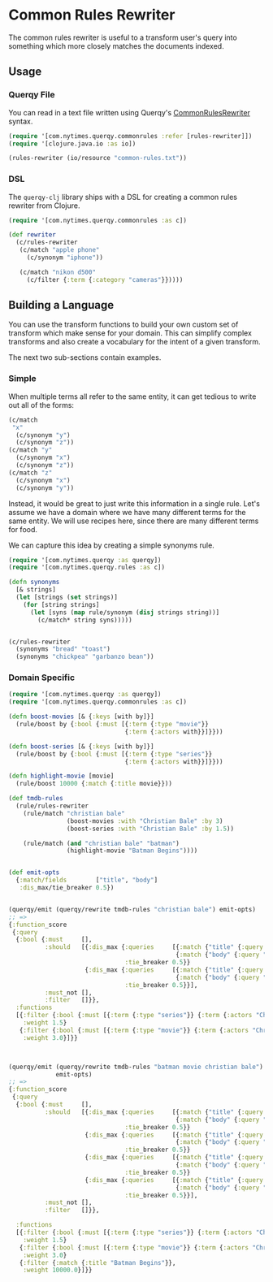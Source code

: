 # Common Rules Rewriter

The common rules rewriter is useful to a transform user's query into something
which more closely matches the documents indexed.

## Usage

### Querqy File

You can read in a text file written using Querqy's [CommonRulesRewriter][1] syntax.

```clojure
(require '[com.nytimes.querqy.commonrules :refer [rules-rewriter]])
(require '[clojure.java.io :as io])

(rules-rewriter (io/resource "common-rules.txt"))
```

### DSL

The `querqy-clj` library ships with a DSL for creating a common rules rewriter from Clojure.

```clojure
(require '[com.nytimes.querqy.commonrules :as c])

(def rewriter
  (c/rules-rewriter
   (c/match "apple phone"
     (c/synonym "iphone"))

   (c/match "nikon d500"
     (c/filter {:term {:category "cameras"}}))))
```

## Building a Language

You can use the transform functions to build your own custom set of transform
which make sense for your domain. This can simplify complex transforms and also
create a vocabulary for the intent of a given transform.

The next two sub-sections contain examples.

### Simple

When multiple terms all refer to the same entity, it can get tedious to write
out all of the forms:

```clojure
(c/match
 "x" 
  (c/synonym "y")
  (c/synonym "z"))
(c/match "y" 
  (c/synonym "x")
  (c/synonym "z"))
(c/match "z" 
  (c/synonym "x")
  (c/synonym "y"))
```

Instead, it would be great to just write this information in a single rule.
Let's assume we have a domain where we have many different terms for the same
entity. We will use recipes here, since there are many different terms for food.

We can capture this idea by creating a simple synonyms rule.

```clojure
(require '[com.nytimes.querqy :as querqy])
(require '[com.nytimes.querqy.rules :as c])

(defn synonyms
  [& strings]
  (let [strings (set strings)]
    (for [string strings]
      (let [syns (map rule/synonym (disj strings string))]
        (c/match* string syns)))))


(c/rules-rewriter
  (synonyms "bread" "toast")
  (synonyms "chickpea" "garbanzo bean"))
```

### Domain Specific

```clojure
(require '[com.nytimes.querqy :as querqy])
(require '[com.nytimes.querqy.commonrules :as c])

(defn boost-movies [& {:keys [with by]}]
  (rule/boost by {:bool {:must [{:term {:type "movie"}}
                                {:term {:actors with}}]}}))

(defn boost-series [& {:keys [with by]}]
  (rule/boost by {:bool {:must [{:term {:type "series"}}
                                {:term {:actors with}}]}}))

(defn highlight-movie [movie]
  (rule/boost 10000 {:match {:title movie}}))

(def tmdb-rules
  (rule/rules-rewriter
    (rule/match "christian bale"
                (boost-movies :with "Christian Bale" :by 3)
                (boost-series :with "Christian Bale" :by 1.5))

    (rule/match (and "christian bale" "batman")
                (highlight-movie "Batman Begins"))))


(def emit-opts
  {:match/fields        ["title", "body"]
   :dis_max/tie_breaker 0.5})


(querqy/emit (querqy/rewrite tmdb-rules "christian bale") emit-opts)
;; =>
{:function_score
 {:query
  {:bool {:must     [],
          :should   [{:dis_max {:queries     [{:match {"title" {:query "christian"}}}
                                              {:match {"body" {:query "christian"}}}],
                                :tie_breaker 0.5}}
                     {:dis_max {:queries     [{:match {"title" {:query "bale"}}}
                                              {:match {"body" {:query "bale"}}}],
                                :tie_breaker 0.5}}],
          :must_not [],
          :filter   []}},
  :functions
  [{:filter {:bool {:must [{:term {:type "series"}} {:term {:actors "Christian Bale"}}]}},
    :weight 1.5}
   {:filter {:bool {:must [{:term {:type "movie"}} {:term {:actors "Christian Bale"}}]}},
    :weight 3.0}]}}



(querqy/emit (querqy/rewrite tmdb-rules "batman movie christian bale")
             emit-opts)
;; =>
{:function_score
 {:query
  {:bool {:must     [],
          :should   [{:dis_max {:queries     [{:match {"title" {:query "batman"}}}
                                              {:match {"body" {:query "batman"}}}],
                                :tie_breaker 0.5}}
                     {:dis_max {:queries     [{:match {"title" {:query "movie"}}}
                                              {:match {"body" {:query "movie"}}}],
                                :tie_breaker 0.5}}
                     {:dis_max {:queries     [{:match {"title" {:query "christian"}}}
                                              {:match {"body" {:query "christian"}}}],
                                :tie_breaker 0.5}}
                     {:dis_max {:queries     [{:match {"title" {:query "bale"}}}
                                              {:match {"body" {:query "bale"}}}],
                                :tie_breaker 0.5}}],
          :must_not [],
          :filter   []}},

  :functions
  [{:filter {:bool {:must [{:term {:type "series"}} {:term {:actors "Christian Bale"}}]}},
    :weight 1.5}
   {:filter {:bool {:must [{:term {:type "movie"}} {:term {:actors "Christian Bale"}}]}},
    :weight 3.0}
   {:filter {:match {:title "Batman Begins"}},
    :weight 10000.0}]}}
```

[1]: https://querqy.org/docs/querqy/rewriters/common-rules.html#structure-of-a-rule
